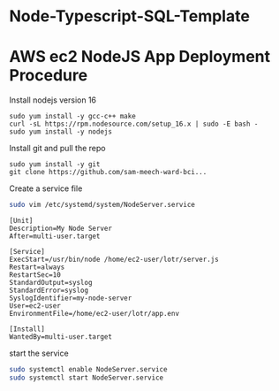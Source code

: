 # Node-Typescript-SQL-Template
# AWS ec2 NodeJS App Deployment Procedure

Install nodejs version 16

```
sudo yum install -y gcc-c++ make
curl -sL https://rpm.nodesource.com/setup_16.x | sudo -E bash -
sudo yum install -y nodejs
```

Install git and pull the repo

```
sudo yum install -y git
git clone https://github.com/sam-meech-ward-bci...
```
Create a service file

```sh
sudo vim /etc/systemd/system/NodeServer.service
```

```
[Unit]
Description=My Node Server
After=multi-user.target

[Service]
ExecStart=/usr/bin/node /home/ec2-user/lotr/server.js
Restart=always
RestartSec=10
StandardOutput=syslog
StandardError=syslog
SyslogIdentifier=my-node-server
User=ec2-user
EnvironmentFile=/home/ec2-user/lotr/app.env

[Install]
WantedBy=multi-user.target
```

start the service

```sh
sudo systemctl enable NodeServer.service
sudo systemctl start NodeServer.service
```
